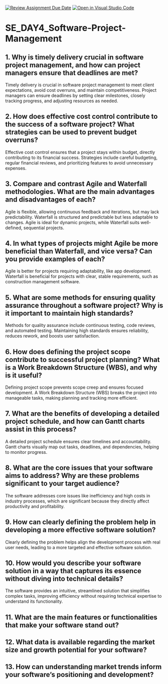 [![Review Assignment Due Date](https://classroom.github.com/assets/deadline-readme-button-22041afd0340ce965d47ae6ef1cefeee28c7c493a6346c4f15d667ab976d596c.svg)](https://classroom.github.com/a/9pw6JKcu)
[![Open in Visual Studio Code](https://classroom.github.com/assets/open-in-vscode-2e0aaae1b6195c2367325f4f02e2d04e9abb55f0b24a779b69b11b9e10269abc.svg)](https://classroom.github.com/online_ide?assignment_repo_id=15842530&assignment_repo_type=AssignmentRepo)

# SE_DAY4_Software-Project-Management

## 1. Why is timely delivery crucial in software project management, and how can project managers ensure that deadlines are met?

Timely delivery is crucial in software project management to meet client expectations, avoid cost overruns, and maintain competitiveness. Project managers can ensure deadlines by setting clear milestones, closely tracking progress, and adjusting resources as needed.

## 2. How does effective cost control contribute to the success of a software project? What strategies can be used to prevent budget overruns?

Effective cost control ensures that a project stays within budget, directly contributing to its financial success. Strategies include careful budgeting, regular financial reviews, and prioritizing features to avoid unnecessary expenses.

## 3. Compare and contrast Agile and Waterfall methodologies. What are the main advantages and disadvantages of each?

Agile is flexible, allowing continuous feedback and iterations, but may lack predictability. Waterfall is structured and predictable but less adaptable to changes. Agile is ideal for dynamic projects, while Waterfall suits well-defined, sequential projects.

## 4. In what types of projects might Agile be more beneficial than Waterfall, and vice versa? Can you provide examples of each?

Agile is better for projects requiring adaptability, like app development. Waterfall is beneficial for projects with clear, stable requirements, such as construction management software.

## 5. What are some methods for ensuring quality assurance throughout a software project? Why is it important to maintain high standards?

Methods for quality assurance include continuous testing, code reviews, and automated testing. Maintaining high standards ensures reliability, reduces rework, and boosts user satisfaction.

## 6. How does defining the project scope contribute to successful project planning? What is a Work Breakdown Structure (WBS), and why is it useful?

Defining project scope prevents scope creep and ensures focused development. A Work Breakdown Structure (WBS) breaks the project into manageable tasks, making planning and tracking more efficient.

## 7. What are the benefits of developing a detailed project schedule, and how can Gantt charts assist in this process?

A detailed project schedule ensures clear timelines and accountability. Gantt charts visually map out tasks, deadlines, and dependencies, helping to monitor progress.

## 8. What are the core issues that your software aims to address? Why are these problems significant to your target audience?

The software addresses core issues like inefficiency and high costs in industry processes, which are significant because they directly affect productivity and profitability.

## 9. How can clearly defining the problem help in developing a more effective software solution?

Clearly defining the problem helps align the development process with real user needs, leading to a more targeted and effective software solution.

## 10. How would you describe your software solution in a way that captures its essence without diving into technical details?

The software provides an intuitive, streamlined solution that simplifies complex tasks, improving efficiency without requiring technical expertise to understand its functionality.

## 11. What are the main features or functionalities that make your software stand out?

## 12. What data is available regarding the market size and growth potential for your software?

## 13. How can understanding market trends inform your software’s positioning and development?
